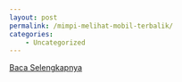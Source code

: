 ```yaml
---
layout: post
permalink: /mimpi-melihat-mobil-terbalik/
categories:
    - Uncategorized
---
```


[Baca Selengkapnya](/06)